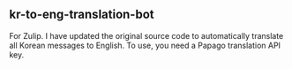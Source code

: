 kr-to-eng-translation-bot
---------------

For Zulip. I have updated the original source code to automatically translate all Korean messages to English.
To use, you need a Papago translation API key.
